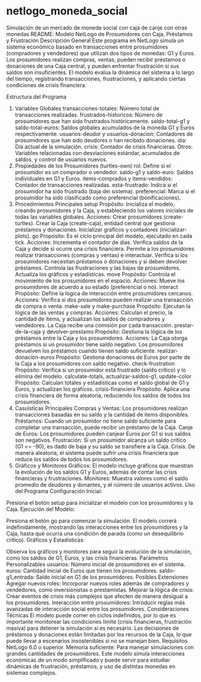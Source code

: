 # netlogo_moneda_social
Simulación de un mercado de moneda social con caja de canje con otras monedas
README: Modelo NetLogo de Prosumidores con Caja, Préstamos y Frustración
Descripción General
Este programa en NetLogo simula un sistema económico basado en transacciones entre prosumidores (compradores y vendedores) que utilizan dos tipos de monedas: G1 y Euros. Los prosumidores realizan compras, ventas, pueden recibir préstamos o donaciones de una Caja central, y pueden enfrentar frustración si sus saldos son insuficientes. El modelo evalúa la dinámica del sistema a lo largo del tiempo, registrando transacciones, frustraciones, y aplicando ciertas condiciones de crisis financiera.

Estructura del Programa
1. Variables Globales
transacciones-totales: Número total de transacciones realizadas.
frustrados-historicos: Número de prosumidores que han sido frustrados históricamente.
saldo-total-g1 y saldo-total-euros: Saldos globales acumulados de la moneda G1 y Euros respectivamente.
usuarios-deudor y usuarios-donacion: Contadores de prosumidores que han sido deudores o han recibido donaciones.
dia: Día actual de la simulación.
crisis: Contador de crisis financieras.
Otros: Variables relacionadas con desviaciones estándar, acumulados de saldos, y control de usuarios nuevos.
2. Propiedades de los Prosumidores (turtles-own)
rol: Define si el prosumidor es un comprador o vendedor.
saldo-g1 y saldo-euro: Saldos individuales en G1 y Euros.
items-comprados y items-vendidos: Contador de transacciones realizadas.
esta-frustrado: Indica si el prosumidor ha sido frustrado (baja del sistema).
preferencial: Marca si el prosumidor ha sido clasificado como preferencial (bonificaciones).
3. Procedimientos Principales
setup
Propósito: Inicializa el modelo, creando prosumidores y la Caja, y estableciendo los valores iniciales de todas las variables globales.
Acciones:
Crear prosumidores (create-turtles).
Crear la Caja (create-caja), entidad central que gestiona préstamos y donaciones.
Inicializar gráficos y contadores (inicializar-plots).
go
Propósito: Es el ciclo principal del modelo, ejecutado en cada tick.
Acciones:
Incrementa el contador de días.
Verifica saldos de la Caja y decide si ocurre una crisis financiera.
Permite a los prosumidores realizar transacciones (compras y ventas) e interactuar.
Verifica si los prosumidores necesitan préstamos o donaciones y si deben devolver préstamos.
Controla las frustraciones y las bajas de prosumidores.
Actualiza los gráficos y estadísticas.
move
Propósito: Controla el movimiento de los prosumidores en el espacio.
Acciones:
Mueve los prosumidores de acuerdo a su estado (preferencial o no).
interact
Propósito: Define la lógica de interacción entre prosumidores cercanos.
Acciones:
Verifica si dos prosumidores pueden realizar una transacción de compra o venta.
make-sale y make-purchase
Propósito: Ejecutan la lógica de las ventas y compras.
Acciones:
Calculan el precio, la cantidad de ítems, y actualizan los saldos de compradores y vendedores.
La Caja recibe una comisión por cada transacción.
prestar-de-la-caja y devolver-prestamo
Propósito: Gestiona la lógica de los préstamos entre la Caja y los prosumidores.
Acciones:
La Caja otorga préstamos si un prosumidor tiene saldo negativo.
Los prosumidores devuelven los préstamos cuando tienen saldo suficiente.
realizar-donacion-euros
Propósito: Gestiona donaciones de Euros por parte de la Caja a los prosumidores con saldo negativo.
check-frustration
Propósito: Verifica si un prosumidor está frustrado (saldo crítico) y lo elimina del modelo.
calculate-totals, actualizar-saldos-g1, update-color
Propósito: Calculan totales y estadísticas como el saldo global de G1 y Euros, y actualizan los gráficos.
crisis-financiera
Propósito: Aplica una crisis financiera de forma aleatoria, reduciendo los saldos de todos los prosumidores.
4. Casuísticas Principales
Compras y Ventas: Los prosumidores realizan transacciones basadas en su saldo y la cantidad de ítems disponibles.
Préstamos: Cuando un prosumidor no tiene saldo suficiente para completar una transacción, puede recibir un préstamo de la Caja.
Canje de Euros: Los prosumidores pueden canjear Euros por G1 si sus saldos son negativos.
Frustración: Si un prosumidor alcanza un saldo crítico (G1 <= -90), es dado de baja y su saldo se transfiere a la Caja.
Crisis: De manera aleatoria, el sistema puede sufrir una crisis financiera que reduce los saldos de todos los prosumidores.
5. Gráficos y Monitores
Gráficos: El modelo incluye gráficos que muestran la evolución de los saldos G1 y Euros, además de contar las crisis financieras y frustraciones.
Monitores: Muestra valores como el saldo promedio de deudores y donantes, y el número de usuarios activos.
Uso del Programa
Configuración Inicial:

Presiona el botón setup para inicializar el modelo con los prosumidores y la Caja.
Ejecución del Modelo:

Presiona el botón go para comenzar la simulación. El modelo correrá indefinidamente, mostrando las interacciones entre los prosumidores y la Caja, hasta que ocurra una condición de parada (como un desequilibrio crítico).
Gráficos y Estadísticas:

Observa los gráficos y monitores para seguir la evolución de la simulación, como los saldos de G1, Euros, y las crisis financieras.
Parámetros Personalizables
usuarios: Número inicial de prosumidores en el sistema.
euros: Cantidad inicial de Euros que tienen los prosumidores.
saldo-g1_entrada: Saldo inicial en G1 de los prosumidores.
Posibles Extensiones
Agregar nuevos roles: Incorporar nuevos roles además de compradores y vendedores, como inversionistas o prestamistas.
Mejorar la lógica de crisis: Crear eventos de crisis más complejos que afecten de manera desigual a los prosumidores.
Interacción entre prosumidores: Introducir reglas más avanzadas de interacción social entre los prosumidores.
Consideraciones Técnicas
El modelo puede correr en ciclos indefinidos, por lo que es importante monitorear las condiciones límite (crisis financieras, frustración masiva) para detener la simulación si es necesario.
Las decisiones de préstamos y donaciones están limitadas por los recursos de la Caja, lo que puede llevar a escenarios insostenibles si no se manejan bien.
Requisitos
NetLogo 6.0 o superior.
Memoria suficiente: Para manejar simulaciones con grandes cantidades de prosumidores.
Este modelo simula interacciones económicas de un modo simplificado y puede servir para estudiar dinámicas de frustración, préstamos, y uso de distintas monedas en sistemas complejos.
